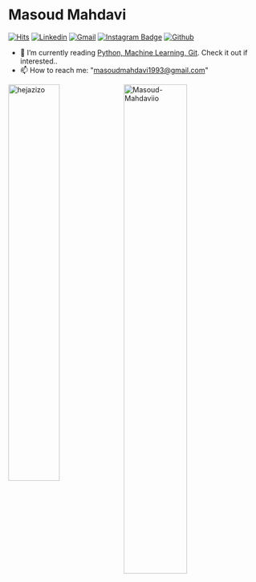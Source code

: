<h1> Masoud Mahdavi </h1>

<!-- </a> <a href="https://github.com/Masoud-Mahdavii" target="_blank" rel="noreferrer"><img
src="https://img.shields.io/github/followers/hejazizo?logo=github&style=for-the-badge&color=0891b2&labelColor=1c1917" /></a> -->

[![Hits](https://hits.seeyoufarm.com/api/count/incr/badge.svg?url=https%3A%2F%2Fgithub.com%2Fhejazizo%2Fhejazizo&count_bg=%2379C83D&title_bg=%23555555&icon=&icon_color=%23E7E7E7&title=Profile+Views&edge_flat=false)](https://hits.seeyoufarm.com)
[![Linkedin](https://img.shields.io/badge/-LinkedIn-blue?style=flat&logo=Linkedin&logoColor=white)](https://www.linkedin.com/in/masoud-mahdavi-91911b162)
[![Gmail](https://img.shields.io/badge/-Gmail-c14438?style=flat&logo=Gmail&logoColor=white)](mailto:masoudmahdavi1993@gmail.com)
[![Instagram Badge](https://img.shields.io/badge/-Instagram-purple?logo=instagram&logoColor=white&link=https://instagram.com/masoud_mahdvai/)](https://www.instagram.com/masoud_mahdvai)
[![Github](https://img.shields.io/github/followers/Masoud-Mahdavii?label=Follow&style=social)](https://github.com/Masoud-Mahdavii)

- 🤔 I’m currently reading [Python, Machine Learning, Git](https://learning.oreilly.com/library/view/architecture-patterns-with/9781492052197/preface01.html). Check it out if interested..
- 📫 How to reach me: "masoudmahdavi1993@gmail.com"

<div>
  <img width="45%" align="left" src="https://github-readme-stats.vercel.app/api/top-langs?username=Masoud-Mahdavii&show_icons=true&locale=en&layout=compact" alt="hejazizo" />
  <img width="50%"  src="https://github-readme-streak-stats.herokuapp.com/?user=Masoud-Mahdavii&" alt="Masoud-Mahdaviio" />
</div>

<!----------------------------->
<!-- COMMENTED FOR LATER USE -->
<!----------------------------->

<!-- STATISTICS -->
<!-- [![Anurag's github stats](https://github-readme-stats.vercel.app/api?username=hejazizo&show_icons=true&count_private=true&include_all_commits=true&theme=dracula)](https://github.com/Masoud-Mahdavii)
 -->
<!-- MEDIUM & BUY ME A COFFEE -->
<!-- 
[![Stackoverflow](https://github.com/Rishit-dagli/Rishit-dagli/blob/master/badges/stackoverflow.svg)](https://stackoverflow.com/users/11878567/rishit-dagli)
 -->
<!--  [![Buy Me A Coffee](https://img.shields.io/badge/-Buy%20Me%20A%20Coffee-db4c4c?style=flat&logo=buy-me-a-coffee&logoColor=ffffff&link=https://ko-fi.com/dinhanhthi)](https://ko-fi.com/dinhanhthi) -->
